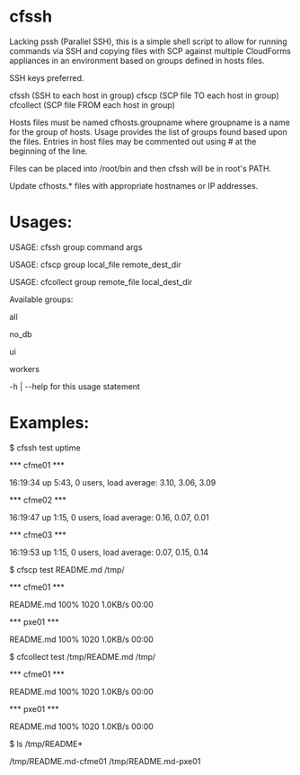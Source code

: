 # cfssh

Lacking pssh (Parallel SSH), this is a simple shell script to allow for running commands via SSH and copying files with SCP against multiple CloudForms appliances in an environment based on groups defined in hosts files.

SSH keys preferred.

cfssh (SSH to each host in group)
cfscp (SCP file TO each host in group)
cfcollect (SCP file FROM each host in group)

Hosts files must be named cfhosts.groupname where groupname is a name for the group of hosts.  Usage provides the list of groups found based upon the files.  Entries in host files may be commented out using # at the beginning of the line.

Files can be placed into /root/bin and then cfssh will be in root's PATH.

Update cfhosts.* files with appropriate hostnames or IP addresses.

# Usages:

USAGE: cfssh group command args

USAGE: cfscp group local_file remote_dest_dir

USAGE: cfcollect group remote_file local_dest_dir

Available groups:

all

no_db

ui

workers

-h | --help for this usage statement



# Examples:

$ cfssh test uptime

*** cfme01 ***

 16:19:34 up  5:43,  0 users,  load average: 3.10, 3.06, 3.09

*** cfme02 ***

 16:19:47 up  1:15,  0 users,  load average: 0.16, 0.07, 0.01

*** cfme03 ***

 16:19:53 up  1:15,  0 users,  load average: 0.07, 0.15, 0.14


$ cfscp test README.md /tmp/

*** cfme01 ***

README.md                                               100% 1020     1.0KB/s   00:00    

*** pxe01 ***

README.md                                               100% 1020     1.0KB/s   00:00    


$ cfcollect test /tmp/README.md /tmp/

*** cfme01 ***

README.md                                               100% 1020     1.0KB/s   00:00    

*** pxe01 ***

README.md                                               100% 1020     1.0KB/s   00:00    

$ ls /tmp/README*

/tmp/README.md-cfme01  /tmp/README.md-pxe01


